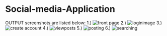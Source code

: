 # Social-media-Application
OUTPUT screenshots are listed below:
1.)
![front page](https://github.com/Boopal14/Social-media-Application/assets/151910545/b2ecf70f-2d07-4b0b-b7d3-2baaa670539f)
2.)
![loginimage](https://github.com/Boopal14/Social-media-Application/assets/151910545/e1e0d5db-2035-43ca-b0fd-0581ae79dd48)
3.)
![create account](https://github.com/Boopal14/Social-media-Application/assets/151910545/b3e032cc-5895-4861-9545-4b8cf36ad1c2)
4.)
![viewposts](https://github.com/Boopal14/Social-media-Application/assets/151910545/50afbd08-2ed9-4aee-a985-5d627953b1d6)
5.)
![posting](https://github.com/Boopal14/Social-media-Application/assets/151910545/cb6e5531-1c90-4a3b-b915-fe7381eb5174)
6.)
![searching](https://github.com/Boopal14/Social-media-Application/assets/151910545/fc4b45d1-5b0d-4cca-a36a-4ef697aa477e)



